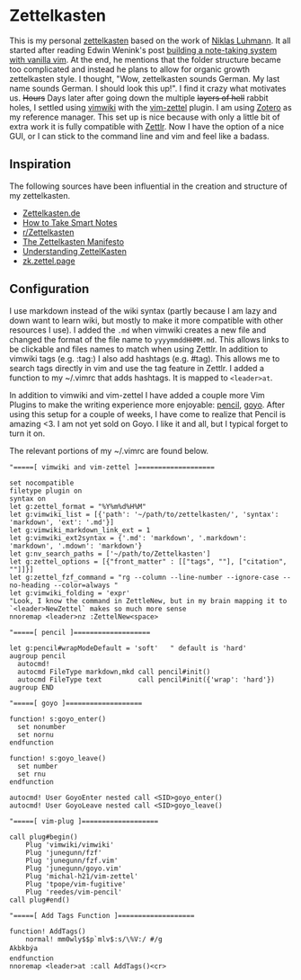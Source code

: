 # Zettelkasten

This is my personal [zettelkasten](https://en.wikipedia.org/wiki/Zettelkasten) based on the work of [Niklas Luhmann](https://en.wikipedia.org/wiki/Niklas_Luhmann). It all started after reading Edwin Wenink's post [building a note-taking system with vanilla vim](https://www.edwinwenink.xyz/posts/42-vim_notetaking/). At the end, he mentions that the folder structure became too complicated and instead he plans to allow for organic growth zettelkasten style. I thought, "Wow, zettelkasten sounds German. My last name sounds German. I should look this up!". I find it crazy what motivates us. ~~Hours~~ Days later after going down the multiple ~~layers of hell~~ rabbit holes, I settled using [vimwiki](https://github.com/vimwiki) with the [vim-zettel](https://github.com/michal-h21/vim-zettel) plugin. I am using [Zotero](https://www.zotero.org) as my reference manager. This set up is nice because with only a little bit of extra work it is fully compatible with [Zettlr](https://www.zettlr.com). Now I have the option of a nice GUI, or I can stick to the command line and vim and feel like a badass.

## Inspiration

The following sources have been influential in the creation and structure of my zettelkasten.
- [Zettelkasten.de](https://zettelkasten.de)
- [How to Take Smart Notes](https://takesmartnotes.com)
- [r/Zettelkasten](https://www.reddit.com/r/Zettelkasten/)
- [The Zettelkasten Manifesto](https://www.youtube.com/watch?v=c5Tst3-zcWI)
- [Understanding ZettelKasten](https://medium.com/@ethomasv/understanding-zettelkasten-d0ca5bb1f80e)
- [zk.zettel.page](https://zk.zettel.page)


## Configuration

I use markdown instead of the wiki syntax (partly because I am lazy and down want to learn wiki, but mostly to make it more compatible with other resources I use). I added the `.md` when vimwiki creates a new file and changed the format of the file name to `yyyymmddHHMM.md`. This allows links to be clickable and files names to match when using Zettlr. In addition to vimwiki tags (e.g. :tag:) I also add hashtags (e.g. #tag). This allows me to search tags directly in vim and use the tag feature in Zettlr. I added a function to my ~/.vimrc that adds hashtags. It is mapped to `<leader>at`.

In addition to vimwiki and vim-zettel I have added a couple more Vim Plugins to make the writing experience more enjoyable: [pencil](https://github.com/reedes/vim-pencil), [goyo](https:/github.com/junegunn/goyo.vim). After using this setup for a couple of weeks, I have come to realize that Pencil is amazing <3. I am not yet sold on Goyo. I like it and all, but I typical forget to turn it on.

The relevant portions of my ~/.vimrc are found below.

```vim
"=====[ vimwiki and vim-zettel ]===================

set nocompatible
filetype plugin on
syntax on
let g:zettel_format = "%Y%m%d%H%M"
let g:vimwiki_list = [{'path': '~/path/to/zettelkasten/', 'syntax': 'markdown', 'ext': '.md'}]
let g:vimwiki_markdown_link_ext = 1
let g:vimwiki_ext2syntax = {'.md': 'markdown', '.markdown': 'markdown', '.mdown': 'markdown'}
let g:nv_search_paths = ['~/path/to/Zettelkasten']
let g:zettel_options = [{"front_matter" : [["tags", ""], ["citation", ""]]}]
let g:zettel_fzf_command = "rg --column --line-number --ignore-case --no-heading --color=always "
let g:vimwiki_folding = 'expr'
"Look, I know the command in ZettleNew, but in my brain mapping it to `<leader>NewZettel` makes so much more sense
nnoremap <leader>nz :ZettelNew<space>

"=====[ pencil ]===================

let g:pencil#wrapModeDefault = 'soft'   " default is 'hard'
augroup pencil
  autocmd!
  autocmd FileType markdown,mkd call pencil#init()
  autocmd FileType text         call pencil#init({'wrap': 'hard'})
augroup END

"=====[ goyo ]===================

function! s:goyo_enter()
  set nonumber
  set nornu
endfunction

function! s:goyo_leave()
  set number
  set rnu
endfunction

autocmd! User GoyoEnter nested call <SID>goyo_enter()
autocmd! User GoyoLeave nested call <SID>goyo_leave()

"=====[ vim-plug ]===================

call plug#begin()
    Plug 'vimwiki/vimwiki'
    Plug 'junegunn/fzf'
    Plug 'junegunn/fzf.vim'
    Plug 'junegunn/goyo.vim'
    Plug 'michal-h21/vim-zettel'
    Plug 'tpope/vim-fugitive'
    Plug 'reedes/vim-pencil'
call plug#end()

"=====[ Add Tags Function ]===================

function! AddTags()
    normal! mm0wly$$p`mlv$:s/\%V:/ #/gAkbkbýa
endfunction
nnoremap <leader>at :call AddTags()<cr>

```
